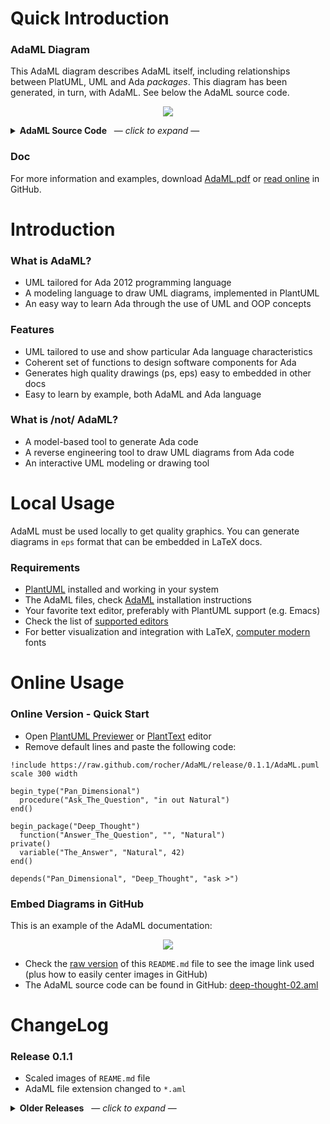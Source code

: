 # Quick Introduction

### AdaML Diagram
This AdaML diagram describes AdaML itself, including relationships between
PlatUML, UML and Ada *packages*. This diagram has been generated, in turn, with
AdaML. See below the AdaML source code.

<p align="center">
  <img src="http://www.plantuml.com/plantuml/proxy?cache=yes&src=https://raw.github.com/rocher/AdaML/master/diagram/self-AdaML-01.aml">
</p>

<details>
<summary><b>AdaML Source Code</b> &nbsp; &mdash; <i>click to expand</i> &mdash;</summary>
<pre>
!include https://raw.github.com/rocher/AdaML/release/0.1.1/AdaML.puml
scale 600 width

package("AdaML")
package("PlantUML")
package("Ada")
package("UML")

owns("AdaML", "PlantUML")
depends("AdaML", "Ada", "tailored")
depends("AdaML", "UML", "draws")

note("AdaML draws Ada-tailored\nUML diagrams based on\nPlantUML")

left_right("PlantUML", "UML")
left_right("UML", "Ada")
</pre>
</details>

### Doc
For more information and examples, download
[AdaML.pdf](https://raw.github.com/rocher/AdaML/release/0.1.1/doc/AdaML.pdf) or
[read online](https://github.com/rocher/AdaML/blob/master/doc/AdaML.pdf)
in GitHub.

# Introduction

### What is AdaML?
- UML tailored for Ada 2012 programming language
- A modeling language to draw UML diagrams, implemented in PlantUML
- An easy way to learn Ada through the use of UML and OOP concepts

### Features
- UML tailored to use and show particular Ada language characteristics
- Coherent set of functions to design software components for Ada
- Generates high quality drawings (ps, eps) easy to embedded in other docs
- Easy to learn by example, both AdaML and Ada language

### What is /not/ AdaML?
- A model-based tool to generate Ada code
- A reverse engineering tool to draw UML diagrams from Ada code
- An interactive UML modeling or drawing tool

# Local Usage
AdaML must be used locally to get quality graphics. You can generate diagrams in
`eps` format that can be embedded in LaTeX docs.

### Requirements
- [PlantUML](https://plantuml.com) installed and working in your system
- The AdaML files, check [AdaML](https://github.com/rocher/AdaML) installation
  instructions
- Your favorite text editor, preferably with PlantUML support (e.g. Emacs)
- Check the list of [supported editors](http://plantuml.com/running)
- For better visualization and integration with LaTeX, [computer
  modern](https://www.fontsquirrel.com/fonts/computer-modern) fonts

# Online Usage
### Online Version - Quick Start
- Open [PlantUML Previewer](http://sujoyu.github.io/plantuml-previewer) or
  [PlantText](https://www.planttext.com/) editor
- Remove default lines and paste the following code:

```
!include https://raw.github.com/rocher/AdaML/release/0.1.1/AdaML.puml
scale 300 width

begin_type("Pan_Dimensional")
  procedure("Ask_The_Question", "in out Natural")
end()

begin_package("Deep_Thought")
  function("Answer_The_Question", "", "Natural")
private()
  variable("The_Answer", "Natural", 42)
end()

depends("Pan_Dimensional", "Deep_Thought", "ask >")
```

### Embed Diagrams in GitHub
This is an example of the AdaML documentation:

<p align="center">
<img src="http://www.plantuml.com/plantuml/proxy?cache=yes&src=https://raw.github.com/rocher/AdaML/release/0.1.1/diagram/deep-thought-01.aml">
</p>

- Check the [raw version](https://raw.github.com/rocher/AdaML/master/README.md)
  of this `README.md` file to see the image link used (plus how to easily center
  images in GitHub)
- The AdaML source code can be found in GitHub:
  [deep-thought-02.aml](https://raw.github.com/rocher/AdaML/master/diagram/deep-thought-02.aml)

# ChangeLog
### Release 0.1.1

+ Scaled images of `REAME.md` file
+ AdaML file extension changed to `*.aml`

<details>
<summary><b>Older Releases</b> &nbsp; &mdash; <i>click to expand</i> &mdash;</summary>

### Release 0.1.0

+ First public release

</details>
